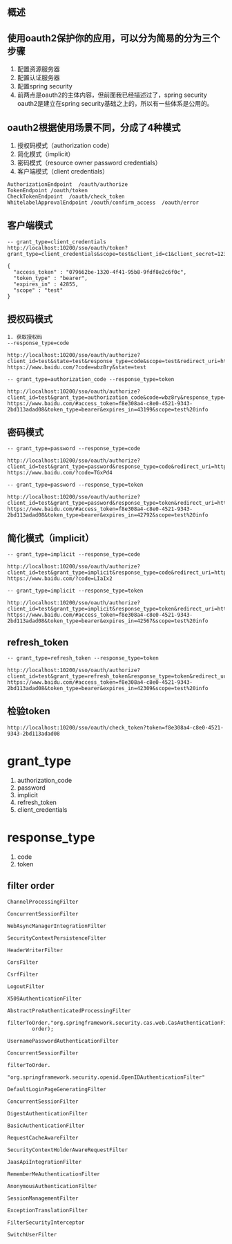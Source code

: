 ## 概述

## 使用oauth2保护你的应用，可以分为简易的分为三个步骤

1. 配置资源服务器
1. 配置认证服务器
1. 配置spring security
1. 前两点是oauth2的主体内容，但前面我已经描述过了，spring security oauth2是建立在spring security基础之上的，所以有一些体系是公用的。

## oauth2根据使用场景不同，分成了4种模式

1. 授权码模式（authorization code）
1. 简化模式（implicit）
1. 密码模式（resource owner password credentials）
1. 客户端模式（client credentials）

```
AuthorizationEndpoint  /oauth/authorize
TokenEndpoint /oauth/token
CheckTokenEndpoint  /oauth/check_token
WhitelabelApprovalEndpoint /oauth/confirm_access  /oauth/error
```

## 客户端模式
```
-- grant_type=client_credentials 
http://localhost:10200/sso/oauth/token?grant_type=client_credentials&scope=test&client_id=c1&client_secret=123456

{
  "access_token" : "079662be-1320-4f41-95b8-9fdf8e2c6f0c",
  "token_type" : "bearer",
  "expires_in" : 42855,
  "scope" : "test"
}
```
## 授权码模式
```
1. 获取授权码
--response_type=code

http://localhost:10200/sso/oauth/authorize?client_id=test&state=test&response_type=code&scope=test&redirect_uri=https%3a%2f%2fbaidu.com
https://www.baidu.com/?code=wbz8ry&state=test

-- grant_type=authorization_code --response_type=token

http://localhost:10200/sso/oauth/authorize?client_id=test&grant_type=authorization_code&code=wbz8ry&response_type=token&redirect_uri=https%3a%2f%2fbaidu.com
https://www.baidu.com/#access_token=f8e308a4-c8e0-4521-9343-2bd113adad08&token_type=bearer&expires_in=43199&scope=test%20info
```

## 密码模式
```
-- grant_type=password --response_type=code

http://localhost:10200/sso/oauth/authorize?client_id=test&grant_type=password&response_type=code&redirect_uri=https%3a%2f%2fbaidu.com
https://www.baidu.com/?code=TGxPd4

-- grant_type=password --response_type=token

http://localhost:10200/sso/oauth/authorize?client_id=test&grant_type=password&response_type=token&redirect_uri=https%3a%2f%2fbaidu.com
https://www.baidu.com/#access_token=f8e308a4-c8e0-4521-9343-2bd113adad08&token_type=bearer&expires_in=42792&scope=test%20info
```

## 简化模式（implicit）
```
-- grant_type=implicit --response_type=code

http://localhost:10200/sso/oauth/authorize?client_id=test&grant_type=implicit&response_type=code&redirect_uri=https%3a%2f%2fbaidu.com
https://www.baidu.com/?code=LIaIx2

-- grant_type=implicit --response_type=token

http://localhost:10200/sso/oauth/authorize?client_id=test&grant_type=implicit&response_type=token&redirect_uri=https%3a%2f%2fbaidu.com
https://www.baidu.com/#access_token=f8e308a4-c8e0-4521-9343-2bd113adad08&token_type=bearer&expires_in=42567&scope=test%20info
```

## refresh_token
```
-- grant_type=refresh_token --response_type=token

http://localhost:10200/sso/oauth/authorize?client_id=test&grant_type=refresh_token&response_type=token&redirect_uri=https%3a%2f%2fbaidu.com
https://www.baidu.com/#access_token=f8e308a4-c8e0-4521-9343-2bd113adad08&token_type=bearer&expires_in=42309&scope=test%20info

```

## 检验token
```
http://localhost:10200/sso/oauth/check_token?token=f8e308a4-c8e0-4521-9343-2bd113adad08
```
# grant_type
1. authorization_code
1. password
1. implicit
1. refresh_token
1. client_credentials
# response_type
1. code
1. token


## filter order
```
ChannelProcessingFilter

ConcurrentSessionFilter

WebAsyncManagerIntegrationFilter

SecurityContextPersistenceFilter

HeaderWriterFilter

CorsFilter

CsrfFilter

LogoutFilter

X509AuthenticationFilter

AbstractPreAuthenticatedProcessingFilter

filterToOrder."org.springframework.security.cas.web.CasAuthenticationFilter"
		order);

UsernamePasswordAuthenticationFilter

ConcurrentSessionFilter

filterToOrder.
		"org.springframework.security.openid.OpenIDAuthenticationFilter"

DefaultLoginPageGeneratingFilter

ConcurrentSessionFilter

DigestAuthenticationFilter

BasicAuthenticationFilter

RequestCacheAwareFilter

SecurityContextHolderAwareRequestFilter

JaasApiIntegrationFilter

RememberMeAuthenticationFilter

AnonymousAuthenticationFilter

SessionManagementFilter

ExceptionTranslationFilter

FilterSecurityInterceptor

SwitchUserFilter
```
	